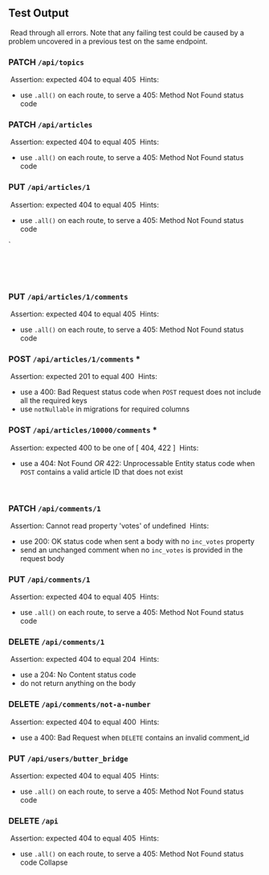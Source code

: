 ## Test Output

​
Read through all errors. Note that any failing test could be caused by a problem uncovered in a previous test on the same endpoint.
​

### PATCH `/api/topics`

​
Assertion: expected 404 to equal 405
​
Hints:
​

- use `.all()` on each route, to serve a 405: Method Not Found status code
  ​

### PATCH `/api/articles`

​
Assertion: expected 404 to equal 405
​
Hints:
​

- use `.all()` on each route, to serve a 405: Method Not Found status code
  ​
  ​

### PUT `/api/articles/1`

​
Assertion: expected 404 to equal 405
​
Hints:
​

- use `.all()` on each route, to serve a 405: Method Not Found status code
  ​

`
​

​

​

### PUT `/api/articles/1/comments`

​
Assertion: expected 404 to equal 405
​
Hints:
​

- use `.all()` on each route, to serve a 405: Method Not Found status code
  ​
  ​

### POST `/api/articles/1/comments` ****\*****

​
Assertion: expected 201 to equal 400
​
Hints:
​

- use a 400: Bad Request status code when `POST` request does not include all the required keys
- use `notNullable` in migrations for required columns
  ​

### POST `/api/articles/10000/comments` ****\*****

​
Assertion: expected 400 to be one of [ 404, 422 ]
​
Hints:
​

- use a 404: Not Found _OR_ 422: Unprocessable Entity status code when `POST` contains a valid article ID that does not exist

  ​

### PATCH `/api/comments/1`

​
Assertion: Cannot read property 'votes' of undefined
​
Hints:
​

- use 200: OK status code when sent a body with no `inc_votes` property
- send an unchanged comment when no `inc_votes` is provided in the request body
  ​

### PUT `/api/comments/1`

​
Assertion: expected 404 to equal 405
​
Hints:
​

- use `.all()` on each route, to serve a 405: Method Not Found status code
  ​

### DELETE `/api/comments/1`

​
Assertion: expected 404 to equal 204
​
Hints:
​

- use a 204: No Content status code
- do not return anything on the body
  ​

### DELETE `/api/comments/not-a-number`

​
Assertion: expected 404 to equal 400
​
Hints:
​

- use a 400: Bad Request when `DELETE` contains an invalid comment_id
  ​

### PUT `/api/users/butter_bridge`

​
Assertion: expected 404 to equal 405
​
Hints:
​

- use `.all()` on each route, to serve a 405: Method Not Found status code
  ​

### DELETE `/api`

​
Assertion: expected 404 to equal 405
​
Hints:
​

- use `.all()` on each route, to serve a 405: Method Not Found status code
  Collapse
